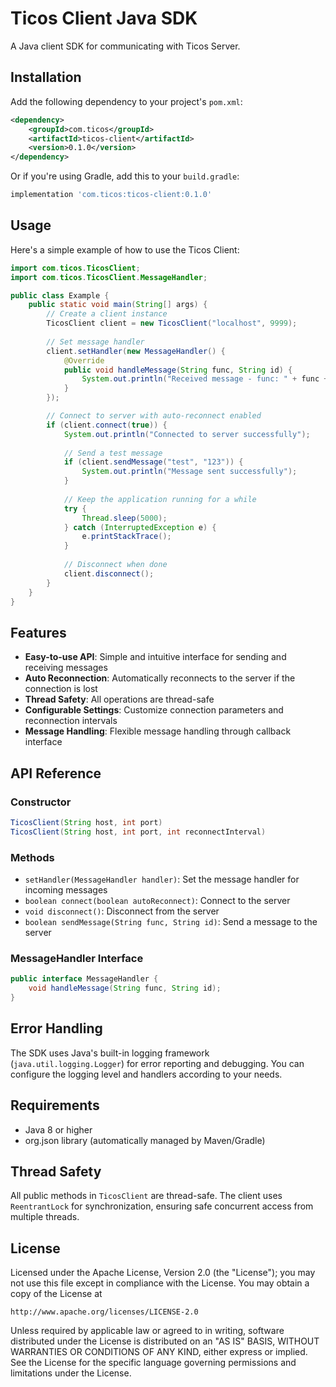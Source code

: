 # Ticos Client Java SDK

A Java client SDK for communicating with Ticos Server.

## Installation

Add the following dependency to your project's `pom.xml`:

```xml
<dependency>
    <groupId>com.ticos</groupId>
    <artifactId>ticos-client</artifactId>
    <version>0.1.0</version>
</dependency>
```

Or if you're using Gradle, add this to your `build.gradle`:

```groovy
implementation 'com.ticos:ticos-client:0.1.0'
```

## Usage

Here's a simple example of how to use the Ticos Client:

```java
import com.ticos.TicosClient;
import com.ticos.TicosClient.MessageHandler;

public class Example {
    public static void main(String[] args) {
        // Create a client instance
        TicosClient client = new TicosClient("localhost", 9999);
        
        // Set message handler
        client.setHandler(new MessageHandler() {
            @Override
            public void handleMessage(String func, String id) {
                System.out.println("Received message - func: " + func + ", id: " + id);
            }
        });

        // Connect to server with auto-reconnect enabled
        if (client.connect(true)) {
            System.out.println("Connected to server successfully");
            
            // Send a test message
            if (client.sendMessage("test", "123")) {
                System.out.println("Message sent successfully");
            }
            
            // Keep the application running for a while
            try {
                Thread.sleep(5000);
            } catch (InterruptedException e) {
                e.printStackTrace();
            }
            
            // Disconnect when done
            client.disconnect();
        }
    }
}
```

## Features

- **Easy-to-use API**: Simple and intuitive interface for sending and receiving messages
- **Auto Reconnection**: Automatically reconnects to the server if the connection is lost
- **Thread Safety**: All operations are thread-safe
- **Configurable Settings**: Customize connection parameters and reconnection intervals
- **Message Handling**: Flexible message handling through callback interface

## API Reference

### Constructor

```java
TicosClient(String host, int port)
TicosClient(String host, int port, int reconnectInterval)
```

### Methods

- `setHandler(MessageHandler handler)`: Set the message handler for incoming messages
- `boolean connect(boolean autoReconnect)`: Connect to the server
- `void disconnect()`: Disconnect from the server
- `boolean sendMessage(String func, String id)`: Send a message to the server

### MessageHandler Interface

```java
public interface MessageHandler {
    void handleMessage(String func, String id);
}
```

## Error Handling

The SDK uses Java's built-in logging framework (`java.util.logging.Logger`) for error reporting and debugging. You can configure the logging level and handlers according to your needs.

## Requirements

- Java 8 or higher
- org.json library (automatically managed by Maven/Gradle)

## Thread Safety

All public methods in `TicosClient` are thread-safe. The client uses `ReentrantLock` for synchronization, ensuring safe concurrent access from multiple threads.

## License

Licensed under the Apache License, Version 2.0 (the "License");
you may not use this file except in compliance with the License.
You may obtain a copy of the License at

    http://www.apache.org/licenses/LICENSE-2.0

Unless required by applicable law or agreed to in writing, software
distributed under the License is distributed on an "AS IS" BASIS,
WITHOUT WARRANTIES OR CONDITIONS OF ANY KIND, either express or implied.
See the License for the specific language governing permissions and
limitations under the License.
